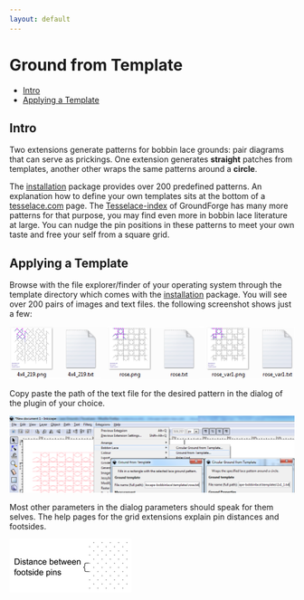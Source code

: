 ```yaml
---
layout: default
---
```

Ground from Template
====================

- [Intro](#intro)
- [Applying a Template](#applying-a-template)


Intro 
-----

Two extensions generate patterns for bobbin lace grounds: pair diagrams that can serve as prickings.
One extension generates **straight** patches from templates, 
another other wraps the same patterns around a **circle**.

The [installation] package provides over 200 predefined patterns.
An explanation how to define your own templates sits at the bottom of a [tesselace.com] page.
The [Tesselace-index] of GroundForge has many more patterns for that purpose,
you may find even more in bobbin lace literature at large.
You can nudge the pin positions in these patterns to meet your own taste 
and free your self from a square grid.

[tesselace.com]: https://tesselace.com/tools/inkscape-extension/
[Tesselace-index]: /tesselace-to-gf/
[installation]: /inkscape-bobbinlace/


Applying a Template
-------------------

Browse with the file explorer/finder of your operating system
through the template directory which comes with the [installation] package.
You will see over 200 pairs of images and text files. the following screenshot shows just a few:
 
![grouds-images/browse-screenshot.png](grouds-images/browse-screenshot.png)

Copy paste the path of the text file for the desired pattern in the dialog of the plugin of your choice.

![grouds-images/plugin-screenshot.png](grouds-images/plugin-screenshot.png)

Most other parameters in the dialog parameters should speak for them selves.
The help pages for the grid extensions explain pin distances and footsides.

![footside](regular-images/footside.png)
